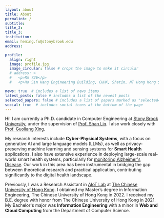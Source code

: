 ```yaml
---
layout: about
title: About
permalink: /
subtitle:
title_2:
title_3: 
institution: 
email: heming.fu@stonybrook.edu
address:

profile:
  align: right
  image: profile.jpg
  image_circular: false # crops the image to make it circular
  # address: >
  #   <p>Rm 736</p>
  #   <p>Ho Sin Hang Engineering Building, CUHK, Shatin, NT Hong Kong SAR</p>

news: true  # includes a list of news items
latest_posts: false # includes a list of the newest posts
selected_papers: false # includes a list of papers marked as "selected={true}"
social: true  # includes social icons at the bottom of the page
---
```


<!-- Hi! I am currently a Research Assistant in the <a href="https://aiot.ie.cuhk.edu.hk/" style="font-weight: 400;">AIoT Lab</a>, in the <a href="https://www.ie.cuhk.edu.hk/" style="font-weight: 400;">Department of Information Engineering</a>, at <a href="https://www.cuhk.edu.hk/chinese/index.html" style="font-weight: 400;">The Chinese University of Hong Kong</a>, under the supervision of <a href="https://staff.ie.cuhk.edu.hk/~glxing/" style="font-weight: 400;">Prof.Guoliang Xing.</a>

My research interests align closely with developing **Artificial Intelligence Systems**, specifically focusing on developing privacy-preserving machine learning and sensing systems for smart health applications. I also have extensive experience in deploying large-scale real-world **smart health** systems, particularly for <a href="https://cuhk-alzheimers-ai.github.io/" style="font-weight: 400;">monitoring Alzheimer's Disease</a>. Our work in this area has been instrumental in bridging the gap between theoretical research and practical application, contributing significantly to the digital health landscape.

I obtined my Master degree from Information Engineering, The Chinese University of Hong Kong in 2022. I received my B.E. degree with honor from The Chinese University of Hong Kong in 2021. My Bachelor's major was **Information Engineering** with a minor in **Web and Cloud Computing** from the Department of Computer Science. -->

Hi! I am currently a Ph.D. candidate in Computer Engineering at <a href="https://www.stonybrook.edu/" style="font-weight: 400;">Stony Brook University</a>, under the supervision of <a href="http://www.ece.sunysb.edu/~slin/" style="font-weight: 400;">Prof. Shan Lin</a>. I also work closely with <a href="https://staff.ie.cuhk.edu.hk/~glxing/" style="font-weight: 400;">Prof. Guoliang Xing</a>.

My research interests include **Cyber-Physical Systems**, with a focus on generative AI and large language models (LLMs), as well as privacy-preserving machine learning and sensing systems for **Smart Health** applications. I also have extensive experience in deploying large-scale real-world smart health systems, particularly for <a href="https://cuhk-alzheimers-ai.github.io/" style="font-weight: 400;">monitoring Alzheimer's Disease</a>. Our work in this area has been instrumental in bridging the gap between theoretical research and practical application, contributing significantly to the digital health landscape.

Previously, I was a Research Assistant in <a href="https://aiot.ie.cuhk.edu.hk/" style="font-weight: 400;">AIoT Lab</a> at <a href="https://www.cuhk.edu.hk/chinese/index.html" style="font-weight: 400;">The Chinese University of Hong Kong</a>. I obtained my Master’s degree in Information Engineering, The Chinese University of Hong Kong in 2022. I received my B.E. degree with honor from The Chinese University of Hong Kong in 2021. My Bachelor's major was **Information Engineering** with a minor in **Web and Cloud Computing** from the Department of Computer Science.